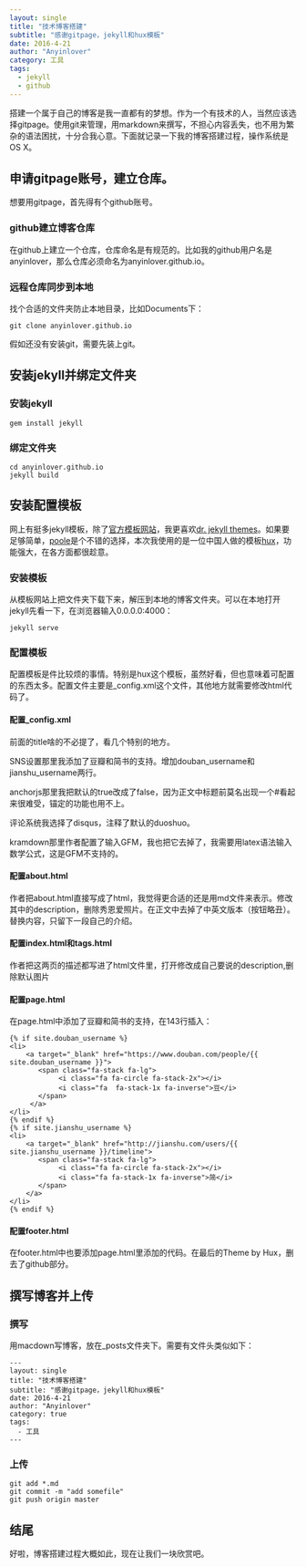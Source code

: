 ```yaml
---
layout: single
title: "技术博客搭建"
subtitle: "感谢gitpage，jekyll和hux模板"
date: 2016-4-21
author: "Anyinlover"
category: 工具
tags:
  - jekyll
  - github
---
```


搭建一个属于自己的博客是我一直都有的梦想。作为一个有技术的人，当然应该选择gitpage。使用git来管理，用markdown来撰写，不担心内容丢失，也不用为繁杂的语法困扰，十分合我心意。下面就记录一下我的博客搭建过程，操作系统是OS X。

## 申请gitpage账号，建立仓库。
想要用gitpage，首先得有个github账号。

### github建立博客仓库
在github上建立一个仓库，仓库命名是有规范的。比如我的github用户名是anyinlover，那么仓库必须命名为anyinlover.github.io。

### 远程仓库同步到本地
找个合适的文件夹防止本地目录，比如Documents下：

	git clone anyinlover.github.io

假如还没有安装git，需要先装上git。

## 安装jekyll并绑定文件夹

### 安装jekyll

	gem install jekyll

### 绑定文件夹

	cd anyinlover.github.io
	jekyll build

## 安装配置模板

网上有挺多jekyll模板，除了[官方模板网站](http://jekyllthemes.org)，我更喜欢[dr. jekyll themes](https://drjekyllthemes.github.io)。如果要足够简单，[poole](http://getpoole.com)是个不错的选择，本次我使用的是一位中国人做的模板[hux](https://github.com/Huxpro/huxpro.github.io)，功能强大，在各方面都很趁意。

### 安装模板

从模板网站上把文件夹下载下来，解压到本地的博客文件夹。可以在本地打开jekyll先看一下，在浏览器输入0.0.0.0:4000：

	jekyll serve

### 配置模板

配置模板是件比较烦的事情。特别是hux这个模板，虽然好看，但也意味着可配置的东西太多。配置文件主要是_config.xml这个文件，其他地方就需要修改html代码了。

#### 配置_config.xml
前面的title啥的不必提了，看几个特别的地方。

SNS设置那里我添加了豆瓣和简书的支持。增加douban_username和jianshu_username两行。

anchorjs那里我把默认的true改成了false，因为正文中标题前莫名出现一个#看起来很难受，锚定的功能也用不上。

评论系统我选择了disqus，注释了默认的duoshuo。

kramdown那里作者配置了输入GFM，我也把它去掉了，我需要用latex语法输入数学公式，这是GFM不支持的。

#### 配置about.html
作者把about.html直接写成了html，我觉得更合适的还是用md文件来表示。修改其中的description，删除秀恩爱照片。在正文中去掉了中英文版本（按钮略丑）。替换内容，只留下一段自己的介绍。

#### 配置index.html和tags.html
作者把这两页的描述都写进了html文件里，打开修改成自己要说的description,删除默认图片

#### 配置page.html
在page.html中添加了豆瓣和简书的支持，在143行插入：

	{% if site.douban_username %}
    <li>
        <a target="_blank" href="https://www.douban.com/people/{{ site.douban_username }}">
           <span class="fa-stack fa-lg">
                <i class="fa fa-circle fa-stack-2x"></i>
                <i class="fa  fa-stack-1x fa-inverse">豆</i>
           </span>
         </a>
    </li>
    {% endif %}
    {% if site.jianshu_username %}
    <li>
        <a target="_blank" href="http://jianshu.com/users/{{ site.jianshu_username }}/timeline">
           <span class="fa-stack fa-lg">
                <i class="fa fa-circle fa-stack-2x"></i>
                <i class="fa fa-stack-1x fa-inverse">简</i>
           </span>
        </a>
    </li>
    {% endif %}

#### 配置footer.html

在footer.html中也要添加page.html里添加的代码。在最后的Theme by Hux，删去了github部分。

## 撰写博客并上传

### 撰写
用macdown写博客，放在_posts文件夹下。需要有文件头类似如下：

~~~
---
layout: single
title: "技术博客搭建"
subtitle: "感谢gitpage，jekyll和hux模板"
date: 2016-4-21
author: "Anyinlover"
category: true
tags:
  - 工具
---
~~~

### 上传

	git add *.md
	git commit -m "add somefile"
	git push origin master

## 结尾
好啦，博客搭建过程大概如此，现在让我们一块欣赏吧。
